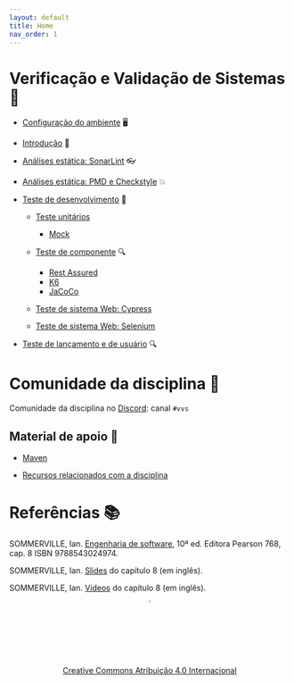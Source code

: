```yaml
---
layout: default
title: Home
nav_order: 1
---
```


# Verificação e Validação de Sistemas 🧪

* [Configuração do ambiente](ambiente/ambiente.md) 🖥️

* [Introdução](introducao/introducao.md) 🚀

* [Análises estática: SonarLint](sonar/sonar.md)  👓

* [Análises estática: PMD e Checkstyle](pmd/pmd.md) 💥

* [Teste de desenvolvimento](desenvolvimento/teste.md) 🧪

    * [Teste unitários](unitario/junit.md)
      * [Mock](unitario/mock.md)

    * [Teste de componente](componente/componente.md) 🔍
      * [Rest Assured](componente/restassured.md)
      * [K6](carga/carga.md)
      * [JaCoCo](jacoco/jacoco.md)

    * [Teste de sistema Web: Cypress](cypress/cypress.md)

    * [Teste de sistema Web: Selenium](selenium/selenium.md)

* [Teste de lançamento e de usuário](usuario/usuario.md) 🔍

# Comunidade da disciplina 📢

Comunidade da disciplina no [Discord](https://discord.com/invite/C29cqvm):
canal `#vvs`

## Material de apoio 📒

* [Maven](maven/maven.md)

* [Recursos relacionados com a disciplina](perifericos/perifericos.md)

# Referências 📚

SOMMERVILLE, Ian. [Engenharia de software](https://biblioteca.ifrs.edu.br/pergamum_ifrs/biblioteca_s/acesso_login.php?cod_acervo_acessibilidade=5030950&acesso=aHR0cHM6Ly9taWRkbGV3YXJlLWJ2LmFtNC5jb20uYnIvU1NPL2lmcnMvOTc4ODU0MzAyNDk3NA==&label=acesso%20restrito), 10ª ed. Editora Pearson 768, cap. 8 ISBN 9788543024974.

SOMMERVILLE, Ian. [Slides](https://iansommerville.com/software-engineering-book/slides/) do capítulo 8 (em inglês).

SOMMERVILLE, Ian. [Vídeos](https://iansommerville.com/software-engineering-book/videos/imp/) do capítulo 8 (em inglês).

<center>
    <a href="https://rpmhub.dev" target="blanck"><img src="imgs/logo.png" alt="Rodrigo Prestes Machado" width="3%" height="3%" border=0 style="border:0; text-decoration:none; outline:none"></a><br/>
    <a rel="license" href="http://creativecommons.org/licenses/by/4.0/">Creative Commons Atribuição 4.0 Internacional</a>
</center>